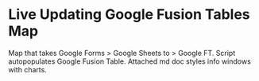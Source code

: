Live Updating Google Fusion Tables Map
======================================

Map that takes Google Forms > Google Sheets to > Google FT.  Script autopopulates Google Fusion Table. Attached md doc styles info windows with charts. 